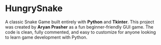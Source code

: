 # HungrySnake
A classic Snake Game built entirely with **Python** and **Tkinter**.   This project was created by **Aryan Prasher** as a fun beginner-friendly GUI game.   The code is clean, fully commented, and easy to customize for anyone looking to learn game development with Python.
